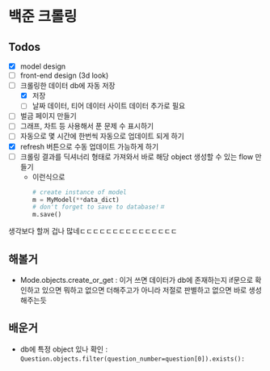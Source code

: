 # 백준 크롤링

## Todos
- [x] model design
- [ ] front-end design (3d look)
- [ ] 크롤링한 데이터 db에 자동 저장
    - [x] 저장
    - [ ] 날짜 데이터, 티어 데이터 사이트 데이터 추가로 필요
- [ ] 벌금 페이지 만들기
- [ ] 그래프, 차트 등 사용해서 푼 문제 수 표시하기
- [ ] 자동으로 몇 시간에 한번씩 자동으로 업데이트 되게 하기
- [x] refresh 버튼으로 수동 업데이트 가능하게 하기
- [ ] 크롤링 결과를 딕셔너리 형태로 가져와서 바로 해당 object 생성할 수 있는 flow 만들기
    - 이런식으로
        ```python
        # create instance of model
        m = MyModel(**data_dict)
        # don't forget to save to database!ㅍ
        m.save()
        ```

생각보다 할꺼 겁나 많네ㄷㄷㄷㄷㄷㄷㄷㄷㄷㄷㄷㄷㄷㄷㄷ

## 해볼거
- Mode.objects.create_or_get : 이거 쓰면 데이터가 db에 존재하는지 if문으로 확인하고 있으면 뭐하고 없으면 더해주고가 아니라 저절로 판별하고 없으면 바로 생성해주는듯


## 배운거
- db에 특정 object 있나 확인 : `Question.objects.filter(question_number=question[0]).exists():`
